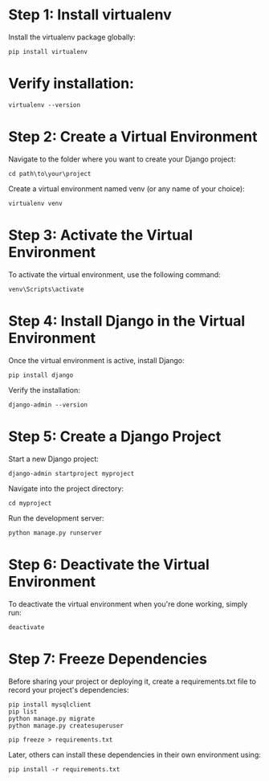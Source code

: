 # Step 1: Install virtualenv
Install the virtualenv package globally:
```
pip install virtualenv
```
# Verify installation:
```
virtualenv --version
```
# Step 2: Create a Virtual Environment
Navigate to the folder where you want to create your Django project:
```
cd path\to\your\project
```
Create a virtual environment named venv (or any name of your choice):
```
virtualenv venv
```
# Step 3: Activate the Virtual Environment
To activate the virtual environment, use the following command:
```
venv\Scripts\activate
```
# Step 4: Install Django in the Virtual Environment
Once the virtual environment is active, install Django:
```
pip install django
```
Verify the installation:
```
django-admin --version
```
# Step 5: Create a Django Project
Start a new Django project:
```
django-admin startproject myproject
```
Navigate into the project directory:
```
cd myproject
```
Run the development server:
```
python manage.py runserver
```
# Step 6: Deactivate the Virtual Environment
To deactivate the virtual environment when you're done working, simply run:
```
deactivate
```
# Step 7: Freeze Dependencies
Before sharing your project or deploying it, create a requirements.txt file to record your project's dependencies:
```
pip install mysqlclient
pip list
python manage.py migrate
python manage.py createsuperuser

pip freeze > requirements.txt
```
Later, others can install these dependencies in their own environment using:
```
pip install -r requirements.txt
```


